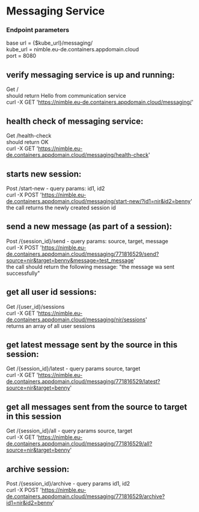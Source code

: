 # Messaging Service

### Endpoint parameters
base url = {$kube_url}/messaging/  
kube_url = nimble.eu-de.containers.appdomain.cloud  
port = 8080

verify messaging service is up and running:
-------------------------------------------
Get /  
should return Hello from communication service  
curl -X GET 'https://nimble.eu-de.containers.appdomain.cloud/messaging/'

health check of messaging service:
----------------------------------
Get /health-check  
should return OK  
curl -X GET 'https://nimble.eu-de.containers.appdomain.cloud/messaging/health-check'

starts new session:
-------------------
Post /start-new - query params: id1, id2  
curl -X POST 'https://nimble.eu-de.containers.appdomain.cloud/messaging/start-new/?id1=nir&id2=benny'  
the call returns the newly created session id  

send a new message (as part of a session):
------------------------------------------
Post /{session_id}/send - query params: source, target, message  
curl -X POST 'https://nimble.eu-de.containers.appdomain.cloud/messaging/771816529/send?source=nir&target=benny&message=test_message'  
the call should return the following message: "the message wa sent successfully"  

get all user id sessions:
-------------------------
Get /{user_id}/sessions  
curl -X GET 'https://nimble.eu-de.containers.appdomain.cloud/messaging/nir/sessions'  
returns an array of all user sessions

get latest message sent by the source in this session:
------------------------------------------------------
Get /{session_id}/latest - query params source, target  
curl -X GET 'https://nimble.eu-de.containers.appdomain.cloud/messaging/771816529/latest?source=nir&target=benny'

get all messages sent from the source to target in this session
------------------------------------------------------
Get /{session_id}/all - query params source, target  
curl -X GET 'https://nimble.eu-de.containers.appdomain.cloud/messaging/771816529/all?source=nir&target=benny'

archive session:
----------------
Post /{session_id}/archive - query params id1, id2  
curl -X POST 'https://nimble.eu-de.containers.appdomain.cloud/messaging/771816529/archive?id1=nir&id2=benny'
